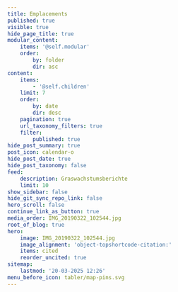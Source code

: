 ```yaml
---
title: Emplacements
published: true
visible: true
hide_page_title: true
modular_content:
    items: '@self.modular'
    order:
        by: folder
        dir: asc
content:
    items:
        - '@self.children'
    limit: 7
    order:
        by: date
        dir: desc
    pagination: true
    url_taxonomy_filters: true
    filter:
        published: true
hide_post_summary: true
post_icon: calendar-o
hide_post_date: true
hide_post_taxonomy: false
feed:
    description: Graswachstumsberichte
    limit: 10
show_sidebar: false
hide_git_sync_repo_link: false
hero_scroll: false
continue_link_as_button: true
media_order: IMG_20190322_102544.jpg
root_of_blog: true
hero:
    image: IMG_20190322_102544.jpg
    image_alignment: 'object-topshortcode-citation:'
    items: cited
    reorder_uncited: true
sitemap:
    lastmod: '20-03-2025 12:26'
menu_before_icon: tabler/map-pins.svg
---
```


